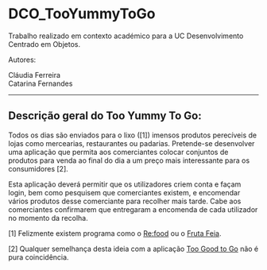 # DCO_TooYummyToGo

Trabalho realizado em contexto académico para a UC Desenvolvimento Centrado em Objetos.

Autores:

  Cláudia Ferreira <br/>
  Catarina Fernandes
  
---------------------------------------

  Descrição geral do Too Yummy To Go:
---------------------------------------

Todos os dias são enviados para o lixo ([1]) imensos produtos perecíveis de lojas como mercearias, restaurantes ou padarias. 
Pretende-se desenvolver uma aplicação que permita aos comerciantes colocar conjuntos de produtos para venda ao final do dia a um preço mais interessante para os consumidores [2].

Esta aplicação deverá permitir que os utilizadores criem conta e façam login, bem como pesquisem que comerciantes existem, e encomendar vários produtos desse comerciante para recolher mais tarde. Cabe aos comerciantes confirmarem que entregaram a encomenda de cada utilizador no momento da recolha.

[1] Felizmente existem programa como o [Re:food](https://www.re-food.org/pt) ou o [Fruta Feia](https://frutafeia.pt).

[2] Qualquer semelhança desta ideia com a aplicação [Too Good to Go](https://toogoodtogo.pt/pt) não é pura coincidência.

